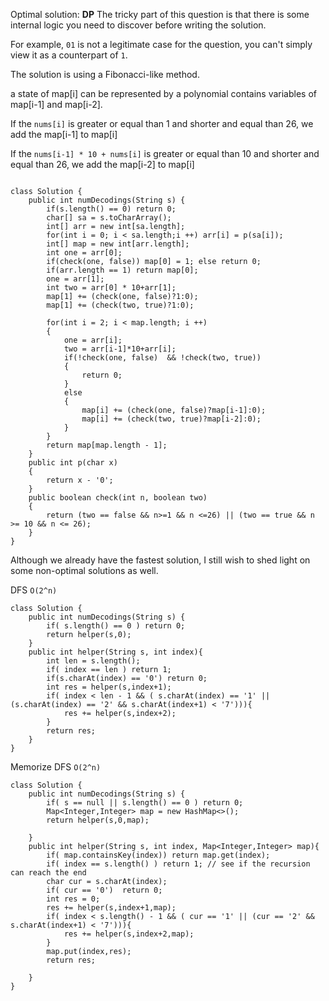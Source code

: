 Optimal solution: **DP**
The tricky part of this question is that there is some internal logic you need to discover before writing the solution.

For example, `01` is not a legitimate case for the question, you can't simply view it as a counterpart of `1`.

The solution is using a Fibonacci-like method.

a state of map[i] can be represented by a polynomial contains variables of map[i-1] and map[i-2].

If the `nums[i]` is greater or equal than 1 and shorter and equal than 26, we add the map[i-1] to map[i]

If the `nums[i-1] * 10 + nums[i]` is greater or equal than 10 and shorter and equal than 26, we add the map[i-2] to map[i]


```

class Solution {
    public int numDecodings(String s) {
        if(s.length() == 0) return 0;
        char[] sa = s.toCharArray();
        int[] arr = new int[sa.length];
        for(int i = 0; i < sa.length;i ++) arr[i] = p(sa[i]);
        int[] map = new int[arr.length];
        int one = arr[0];
        if(check(one, false)) map[0] = 1; else return 0;
        if(arr.length == 1) return map[0];
        one = arr[1];
        int two = arr[0] * 10+arr[1];
        map[1] += (check(one, false)?1:0);
        map[1] += (check(two, true)?1:0);

        for(int i = 2; i < map.length; i ++)
        {
            one = arr[i];
            two = arr[i-1]*10+arr[i];
            if(!check(one, false)  && !check(two, true))
            {
                return 0;
            }
            else
            {
                map[i] += (check(one, false)?map[i-1]:0);
                map[i] += (check(two, true)?map[i-2]:0);
            }
        }
        return map[map.length - 1];
    }
    public int p(char x)
    {
        return x - '0';
    }
    public boolean check(int n, boolean two)
    {
        return (two == false && n>=1 && n <=26) || (two == true && n >= 10 && n <= 26);
    }
}

```

Although we already have the fastest solution, I still wish to shed light on some non-optimal solutions as well.

DFS `O(2^n)`
```
class Solution {
    public int numDecodings(String s) {
        if( s.length() == 0 ) return 0;
        return helper(s,0);
    }
    public int helper(String s, int index){
        int len = s.length();
        if( index == len ) return 1;
        if(s.charAt(index) == '0') return 0;
        int res = helper(s,index+1);
        if( index < len - 1 && ( s.charAt(index) == '1' || (s.charAt(index) == '2' && s.charAt(index+1) < '7'))){
            res += helper(s,index+2);
        }
        return res;
    }
}
```

Memorize DFS `O(2^n)`
```
class Solution {
    public int numDecodings(String s) {
        if( s == null || s.length() == 0 ) return 0;
        Map<Integer,Integer> map = new HashMap<>();
        return helper(s,0,map);
    
    }
    public int helper(String s, int index, Map<Integer,Integer> map){
        if( map.containsKey(index)) return map.get(index);
        if( index == s.length() ) return 1; // see if the recursion can reach the end
        char cur = s.charAt(index);
        if( cur == '0')  return 0;
        int res = 0;
        res += helper(s,index+1,map);
        if( index < s.length() - 1 && ( cur == '1' || (cur == '2' && s.charAt(index+1) < '7'))){
            res += helper(s,index+2,map);
        }
        map.put(index,res);
        return res;
        
    }
}
```
